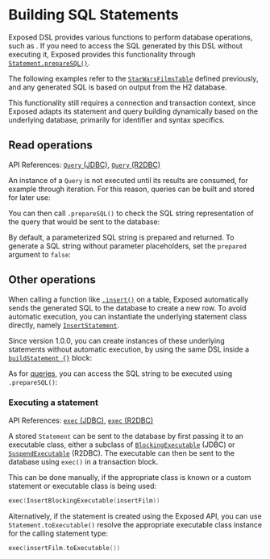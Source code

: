 <show-structure for="chapter,procedure" depth="2"/>

# Building SQL Statements

Exposed DSL provides various functions to perform database operations, such as [](DSL-CRUD-operations.topic).
If you need to access the SQL generated by this DSL without executing it,
Exposed provides this functionality through [`Statement.prepareSQL()`](https://jetbrains.github.io/Exposed/api/exposed-core/org.jetbrains.exposed.v1.core.statements/-statement/prepare-s-q-l.html).

The following examples refer to the [`StarWarsFilmsTable`](DSL-Table-Types.topic) defined previously, and any generated
SQL is based on output from the H2 database.

<note>
This functionality still requires a connection and transaction context, since Exposed adapts its statement and query
building dynamically based on the underlying database, primarily for identifier and syntax specifics.
</note>

## Read operations

<tldr>
    <p>API References: <a href="https://jetbrains.github.io/Exposed/api/exposed-jdbc/org.jetbrains.exposed.v1.jdbc/-query/index.html"><code>Query</code> (JDBC)</a>, 
    <a href="https://jetbrains.github.io/Exposed/api/exposed-r2dbc/org.jetbrains.exposed.v1.r2dbc/-query/index.html"><code>Query</code> (R2DBC)</a>  
    </p>
</tldr>

An instance of a `Query` is not executed until its results are consumed, for example through iteration.
For this reason, queries can be built and stored for later use:

<code-block lang="kotlin"
    src="exposed-dsl/src/main/kotlin/org/example/examples/BuildStatementExamples.kt"
    include-symbol="filmQuery"/>

You can then call `.prepareSQL()` to check the SQL string representation of the query that would be sent to the database:

<code-block lang="kotlin"
    src="exposed-dsl/src/main/kotlin/org/example/examples/BuildStatementExamples.kt"
    include-symbol="querySql"/>

<code-block lang="kotlin"
    src="exposed-dsl/src/main/kotlin/org/example/examples/BuildStatementExamples.kt"
    include-lines="27-29"/>

By default, a parameterized SQL string is prepared and returned. To generate a SQL string without parameter placeholders,
set the `prepared` argument to `false`:

<code-block lang="kotlin"
    src="exposed-dsl/src/main/kotlin/org/example/examples/BuildStatementExamples.kt"
    include-symbol="fullQuerySql"/>

<code-block lang="kotlin"
    src="exposed-dsl/src/main/kotlin/org/example/examples/BuildStatementExamples.kt"
    include-lines="38-40"/>

## Other operations

When calling a function like [`.insert()`](DSL-CRUD-operations.topic#insert) on a table, Exposed automatically sends the generated SQL
to the database to create a new row. To avoid automatic execution, you can instantiate the underlying statement class directly, namely
[`InsertStatement`](https://jetbrains.github.io/Exposed/api/exposed-core/org.jetbrains.exposed.v1.core.statements/-insert-statement/index.html).

Since version 1.0.0, you can create instances of these underlying statements without automatic execution, by using
the same DSL inside a [`buildStatement {}`](https://jetbrains.github.io/Exposed/api/exposed-core/org.jetbrains.exposed.v1.core.statements/build-statement.html) block:

<code-block lang="kotlin"
    src="exposed-dsl/src/main/kotlin/org/example/examples/BuildStatementExamples.kt"
    include-symbol="insertFilm"/>

As for [queries](#read-operations), you can access the SQL string to be executed using `.prepareSQL()`:

<code-block lang="kotlin"
    src="exposed-dsl/src/main/kotlin/org/example/examples/BuildStatementExamples.kt"
    include-symbol="preparedSql"/>

<code-block lang="kotlin"
    src="exposed-dsl/src/main/kotlin/org/example/examples/BuildStatementExamples.kt"
    include-lines="57"/>

<code-block lang="kotlin"
    src="exposed-dsl/src/main/kotlin/org/example/examples/BuildStatementExamples.kt"
    include-symbol="fullSql"/>

<code-block lang="kotlin"
    src="exposed-dsl/src/main/kotlin/org/example/examples/BuildStatementExamples.kt"
    include-lines="64"/>

### Executing a statement

<tldr>
    <p>API References: <a href="https://jetbrains.github.io/Exposed/api/exposed-jdbc/org.jetbrains.exposed.v1.jdbc/-jdbc-transaction/exec.html"><code>exec</code> (JDBC)</a>, 
    <a href="https://jetbrains.github.io/Exposed/api/exposed-r2dbc/org.jetbrains.exposed.v1.r2dbc/-r2dbc-transaction/exec.html"><code>exec</code> (R2DBC)</a>  
    </p>
</tldr>

A stored `Statement` can be sent to the database by first passing it to an executable class, either a subclass
of [`BlockingExecutable`](https://jetbrains.github.io/Exposed/api/exposed-jdbc/org.jetbrains.exposed.v1.jdbc.statements/-blocking-executable/index.html) (JDBC)
or [`SuspendExecutable`](https://jetbrains.github.io/Exposed/api/exposed-r2dbc/org.jetbrains.exposed.v1.r2dbc.statements/-suspend-executable/index.html) (R2DBC).
The executable can then be sent to the database using `exec()` in a transaction block.

This can be done manually, if the appropriate class is known or a custom statement or executable class is being used:

```kotlin
exec(InsertBlockingExecutable(insertFilm))
```

Alternatively, if the statement is created using the Exposed API, you can use `Statement.toExecutable()`
resolve the appropriate executable class instance for the calling statement type:

```kotlin
exec(insertFilm.toExecutable())
```

